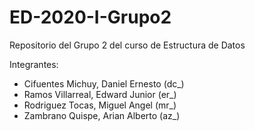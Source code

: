 # ED-2020-I-Grupo2
Repositorio del Grupo 2 del curso de Estructura de Datos

Integrantes:
- Cifuentes Michuy, Daniel Ernesto  (dc_)
- Ramos Villarreal, Edward Junior   (er_)
- Rodriguez Tocas, Miguel Angel     (mr_)
- Zambrano Quispe, Arian Alberto    (az_)